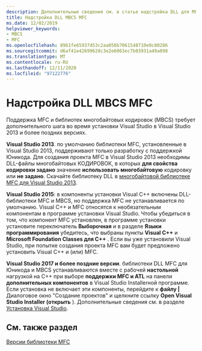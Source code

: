 ```yaml
---
description: Дополнительные сведения см. в статье надстройка DLL для MFC MBCS
title: Надстройка DLL MBCS MFC
ms.date: 12/02/2019
helpviewer_keywords:
- MBCS
- MFC
ms.openlocfilehash: 8961fe65937d53c2aa056b7061548710e0c80286
ms.sourcegitcommit: d6af41e42699628c3e2e6063ec7b03931a49a098
ms.translationtype: MT
ms.contentlocale: ru-RU
ms.lasthandoff: 12/11/2020
ms.locfileid: "97122776"
---
```

# <a name="mfc-mbcs-dll-add-on"></a>Надстройка DLL MBCS MFC

Поддержка MFC и библиотек многобайтовых кодировок (MBCS) требует дополнительного шага во время установки Visual Studio в Visual Studio 2013 и более поздних версиях.

**Visual Studio 2013**. по умолчанию библиотеки MFC, установленные в Visual Studio 2013, поддерживают только разработку с поддержкой Юникода. Для создания проекта MFC в Visual Studio 2013 необходимы DLL-файлы многобайтовых КОДИРОВОК, в которых **для свойства кодировки задано** значение **использовать многобайтовую** кодировку или **не задано**. Скачайте библиотеку DLL в [многобайтовой библиотеке MFC для Visual Studio 2013](https://www.microsoft.com/download/details.aspx?id=40770).

**Visual Studio 2015**: в компоненты установки Visual C++ включены DLL-библиотеки MFC и MBCS, но поддержка MFC не устанавливается по умолчанию. Visual C++ и MFC относятся к необязательным компонентам в программе установки Visual Studio. Чтобы убедиться в том, что компонент MFC установлен, в программе установки установите переключатель **Выборочная** и в разделе **Языки программирования** убедитесь, что выбраны пункты **Visual C++** и **Microsoft Foundation Classes для C++** . Если вы уже установили Visual Studio, при попытке создания проекта MFC вам будет предложено установить Visual C++ и (или) MFC.

**Visual Studio 2017 и более поздние версии**. библиотеки DLL MFC для Юникода и MBCS устанавливаются вместе с рабочей **настольной** нагрузкой на C++ при выборе **поддержки MFC и ATL** на панели **дополнительных компонентов** в Visual Studio Installerной программе. Если установка не включает эти компоненты, перейдите к **файлу |** Диалоговое окно "Создание проектов" и щелкните ссылку **Open Visual Studio Installer (открыть** ). Дополнительные сведения см. в разделе [Установка Visual Studio](/visualstudio/install/install-visual-studio).

## <a name="see-also"></a>См. также раздел

[Версии библиотеки MFC](mfc-library-versions.md)
